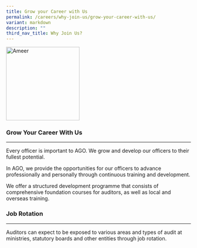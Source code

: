 ```yaml
---
title: Grow your Career with Us
permalink: /careers/why-join-us/grow-your-career-with-us/
variant: markdown
description: ""
third_nav_title: Why Join Us?
---
```

<img src="/images/Ameer%20(final)3.jpg" alt="Ameer" style="width:200px;">



### Grow Your Career With Us
------------------------

Every officer is important to AGO. We grow and develop our officers to their fullest potential.

In AGO, we provide the opportunities for our officers to advance professionally and personally through continuous training and development.

We offer a structured development programme that consists of comprehensive foundation courses for auditors, as well as local and overseas training.

### Job Rotation
------------

Auditors can expect to be exposed to various areas and types of audit at ministries, statutory boards and other entities through job rotation.